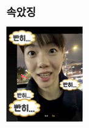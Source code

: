 # 속았징
<!DOCTYPE html>
<html lang="ko">
<head>
</head>
<body>
    <img src="https://github.com/ozllblu/ozllblu.github.io/blob/main/bban.jpg?raw=true" 
         alt="내 사진" style="width: 50%; max-width: 200px;">
</body>
</html>
